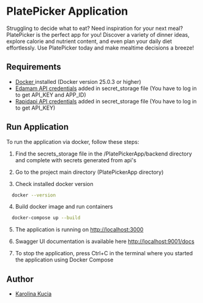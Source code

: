 # PlatePicker Application

Struggling to decide what to eat? Need inspiration for your next meal? PlatePicker is the perfect app for you! Discover a variety of dinner ideas, explore calorie and nutrient content, and even plan your daily diet effortlessly. Use PlatePicker today and make mealtime decisions a breeze!

## Requirements

- [ Docker ](https://docs.docker.com/engine/install/) installed (Docker version 25.0.3 or higher)
- [Edamam API credentials](https://developer.edamam.com/edamam-docs-nutrition-api) added in secret_storage file (You have to log in to get API_KEY and APP_ID)
- [Rapidapi API credentials](https://rapidapi.com/apidojo/api/tasty/) added in secret_storage file (You have to log in to get API_KEY)

## Run Application

To run the application via docker, follow these steps:

1. Find the secrets_storage file in the /PlatePickerApp/backend directory and complete with secrets generated from api's

2. Go to the project main directory (PlatePickerApp directory)

3. Check installed docker version

```bash
  docker --version
```

4. Build docker image and run containers

```bash
  docker-compose up --build
```

5. The application is running on <http://localhost:3000>

6. Swagger UI documentation is available here <http://localhost:9001/docs>

7. To stop the application, press Ctrl+C in the terminal where you started the application using Docker Compose

## Author

- [Karolina Kucia](https://github.com/kkkucia)

